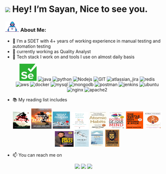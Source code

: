 # <img src="https://emojis.slackmojis.com/emojis/images/1531849430/4246/blob-sunglasses.gif?1531849430" width="30"/> Hey! I’m Sayan, Nice to see you.

### <img src="https://github.com/sayanmoulick/sayanmoulick/blob/main/Assets/Developer.gif" width="45" /> About Me:
- 👋 I’m a SDET with 4+ years of working experience in manual testing and automation testing
- 👀 currently working as Quality Analyst
- 💞️ Tech stack I work on and tools I use on almost daily basis
    <p align="center">
          <img src="https://github.com/sayanmoulick/sayanmoulick/blob/main/Assets/selenium.svg" alt="selenium" width="55" height="55"/>
          <img src="https://www.vectorlogo.zone/logos/java/java-icon.svg" alt="java" width="65" height="65"/> 
          <img src="https://www.vectorlogo.zone/logos/python/python-icon.svg" alt="python" width="55" height="55"/>
          <img src="https://www.vectorlogo.zone/logos/nodejs/nodejs-icon.svg" alt="Nodejs" width="55" height="55"/>
          <img src="https://www.vectorlogo.zone/logos/git-scm/git-scm-icon.svg" alt="GIT" width="55" height="55"/> 
          <img src="https://www.vectorlogo.zone/logos/atlassian_jira/atlassian_jira-icon.svg" alt="atlassian_jira" width="55" height="55"/>
          <img src="https://www.vectorlogo.zone/logos/redis/redis-icon.svg" alt="redis" width="55" height="55"/>
          <img src="https://www.vectorlogo.zone/logos/amazon_aws/amazon_aws-icon.svg" alt="aws" width="55" height="55"/>
          <img src="https://www.vectorlogo.zone/logos/docker/docker-official.svg" alt="docker" width="60" height="50"/>
          <img src="https://www.vectorlogo.zone/logos/mysql/mysql-icon.svg" alt="mysql" width="45" height="55"/>
          <img src="https://www.vectorlogo.zone/logos/mongodb/mongodb-icon.svg" alt="mongodb" width="45" height="55"/>
          <img src="https://www.vectorlogo.zone/logos/getpostman/getpostman-icon.svg" alt="postman" width="45" height="55"/>
          <img src="https://www.vectorlogo.zone/logos/jenkins/jenkins-icon.svg" alt="jenkins" width="45" height="55"/>
          <img src="https://www.vectorlogo.zone/logos/ubuntu/ubuntu-icon.svg" alt="ubuntu" width="45" height="55"/>
          <img src="https://www.vectorlogo.zone/logos/nginx/nginx-ar21.svg" alt="nginx" width="45" height="55"/>
          <img src="https://www.vectorlogo.zone/logos/apache/apache-official.svg" alt="apache2" width="45" height="55"/>
    </p>
 - 📚 My reading list includes
      <p align="center">
              <img src="https://github.com/sayanmoulick/sayanmoulick/blob/main/Assets/books/71oOo5IiLPL._SL1500_.jpg" alt="IMF1" width="55" height="55"/>
              <img src="https://github.com/sayanmoulick/sayanmoulick/blob/main/Assets/books/81gOwPj3UfL._SL1500_.jpg" alt="IMF2" width="65" height="65"/> 
              <img src="https://github.com/sayanmoulick/sayanmoulick/blob/main/Assets/books/81w3TpO5zFL._SL1500_.jpg" alt="IMF3" width="55" height="55"/>
              <img src="https://github.com/sayanmoulick/sayanmoulick/blob/main/Assets/books/61yrVvmz0GL._SL1500_.jpg" alt="NMNL" width="55" height="55"/>
              <img src="https://github.com/sayanmoulick/sayanmoulick/blob/main/Assets/books/41vcjE5lIgL.jpg" alt="atomic_habits" width="55" height="55"/>
              <img src="https://github.com/sayanmoulick/sayanmoulick/blob/main/Assets/books/61jBLw5Bq9L._SL1400_.jpg" alt="TPOSM" width="55" height="55"/> 
              <img src="https://github.com/sayanmoulick/sayanmoulick/blob/main/Assets/books/71t4GuxLCuL._SL1500_.jpg" alt="NOFUXK" width="55" height="55"/>
              <img src="https://github.com/sayanmoulick/sayanmoulick/blob/main/Assets/books/618ZOX7UNNL._SL1400_.jpg" alt="5AMCLUB" width="55" height="55"/>
              <img src="https://github.com/sayanmoulick/sayanmoulick/blob/main/Assets/books/51ZR4oy+zvL.jpg" alt="RichDadPoorDad" width="60" height="50"/>
              <img src="https://github.com/sayanmoulick/sayanmoulick/blob/main/Assets/books/81l3rZK4lnL._SL1500_.jpg" alt="IKIGAI" width="45" height="55"/>
              <img src="https://github.com/sayanmoulick/sayanmoulick/blob/main/Assets/books/71HWrm777DL._SL1500_.jpg" alt="ZEN" width="45" height="55"/>
              <img src="https://github.com/sayanmoulick/sayanmoulick/blob/main/Assets/books/81-MC3EKTCL._SL1500_.jpg" alt="SIDDHARTHA" width="45" height="55"/>
        </p>
 - 📫 You can reach me on
  <p align="center">
    <a target="_blank" href="https://sayanmoulick.github.io/"><img src="https://img.shields.io/badge/-WEB-FF4088?style=for-the-badge&logo=Hugo&logoColor=white"></img></a>	
    <a target="_blank" href="https://www.linkedin.com/in/sayan-moulick-b0185a109/"><img src="https://img.shields.io/badge/-LinkedIn-0077B5?style=for-the-badge&logo=Linkedin&logoColor=white"></img></a>
    <a target="_blank" href="mailto:sde.sayan@gmail.com"><img src="https://img.shields.io/badge/-Gmail-D14836?style=for-the-badge&logo=Gmail&logoColor=white"></img></a>
  </p>
